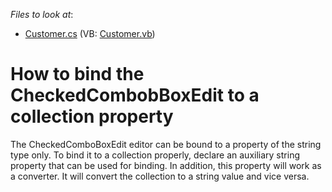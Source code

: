 <!-- default file list -->
*Files to look at*:

* [Customer.cs](./CS/CheckedComboBoxBoundToCollection/Customer.cs) (VB: [Customer.vb](./VB/CheckedComboBoxBoundToCollection/Customer.vb))
<!-- default file list end -->
# How to bind the CheckedCombobBoxEdit to a collection property


<p>The CheckedComboBoxEdit editor can be bound to a property of the string type only. To bind it to a collection properly, declare an auxiliary string property that can be used for binding. In addition, this property will work as a converter. It will convert the collection to a string value and vice versa.</p>

<br/>



